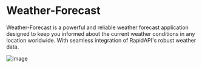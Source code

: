 # Weather-Forecast
 Weather-Forecast is a powerful and reliable weather forecast application designed to keep you informed about the current weather conditions in
 any location worldwide. With seamless integration of RapidAPI's robust weather data.
 
 
 ![image](https://github.com/sohail-7/Weather-Forecast/assets/118377800/aa6d0b63-9f60-431a-a4ce-ec785340740f)


